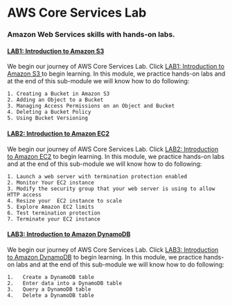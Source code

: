#   AWS Core Services Lab
###  Amazon Web Services skills with hands-on labs.

####  <a href="./LAB1: Introduction to Amazon S3 /README.md">LAB1: Introduction to Amazon S3 </a>
We begin our journey of AWS Core Services Lab. Click <a href="./LAB1: Introduction to Amazon S3 /README.md">LAB1: Introduction to Amazon S3 </a> to begin learning. In this module, we practice hands-on labs and at the end of this sub-module we will know how to do following:

    1. Creating a Bucket in Amazon S3
    2. Adding an Object to a Bucket
    3. Managing Access Permissions on an Object and Bucket
    4. Deleting a Bucket Policy
    5. Using Bucket Versioning

####  <a href="./LAB2: Introduction to Amazon EC2 /README.md">LAB2: Introduction to Amazon EC2</a>
We begin our journey of AWS Core Services Lab. Click <a href="./LAB2: Introduction to Amazon EC2/README.md">LAB2: Introduction to Amazon EC2</a> to begin learning. In this module, we practice hands-on labs and at the end of this sub-module we will know how to do following:

    1. Launch a web server with termination protection enabled 
    2. Monitor Your EC2 instance 
    3. Modify the security group that your web server is using to allow HTTP access 
    4. Resize your  EC2 instance to scale 
    5. Explore Amazon EC2 limits 
    6. Test termination protection 
    7. Terminate your EC2 instance 

####  <a href="./LAB3: Introduction to Amazon DynamoDB/README.md">LAB3: Introduction to Amazon DynamoDB</a>
We begin our journey of AWS Core Services Lab. Click <a href="./LAB3: Introduction to Amazon DynamoDB/README.md">LAB3: Introduction to Amazon DynamoDB</a> to begin learning. In this module, we practice hands-on labs and at the end of this sub-module we will know how to do following:

    1.   Create a DynamoDB table
    2.   Enter data into a DynamoDB table
    3.   Query a DynamoDB table
    4.   Delete a DynamoDB table 